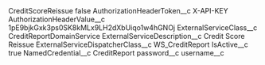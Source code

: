 <?xml version="1.0" encoding="UTF-8"?>
<CustomMetadata xmlns="http://soap.sforce.com/2006/04/metadata" xmlns:xsi="http://www.w3.org/2001/XMLSchema-instance" xmlns:xsd="http://www.w3.org/2001/XMLSchema">
    <label>CreditScoreReissue</label>
    <protected>false</protected>
    <values>
        <field>AuthorizationHeaderToken__c</field>
        <value xsi:type="xsd:string">X-API-KEY</value>
    </values>
    <values>
        <field>AuthorizationHeaderValue__c</field>
        <value xsi:type="xsd:string">1pE9bjkGxk3ps0SK8kMLx9LH2dXbUiqo1w4hGNOj</value>
    </values>
    <values>
        <field>ExternalServiceClass__c</field>
        <value xsi:type="xsd:string">CreditReportDomainService</value>
    </values>
    <values>
        <field>ExternalServiceDescription__c</field>
        <value xsi:type="xsd:string">Credit Score Reissue</value>
    </values>
    <values>
        <field>ExternalServiceDispatcherClass__c</field>
        <value xsi:type="xsd:string">WS_CreditReport</value>
    </values>
    <values>
        <field>IsActive__c</field>
        <value xsi:type="xsd:boolean">true</value>
    </values>
    <values>
        <field>NamedCredential__c</field>
        <value xsi:type="xsd:string">CreditReport</value>
    </values>
    <values>
        <field>password__c</field>
        <value xsi:nil="true"/>
    </values>
    <values>
        <field>username__c</field>
        <value xsi:nil="true"/>
    </values>
</CustomMetadata>
